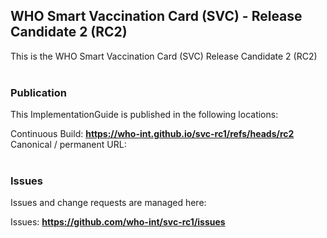 WHO Smart Vaccination Card (SVC) - Release Candidate 2 (RC2) 
---
This is the WHO Smart Vaccination Card (SVC) Release Candidate 2 (RC2)
<br> </br>
###
### Publication
This ImplementationGuide is published in the following locations:

Continuous Build: __https://who-int.github.io/svc-rc1/refs/heads/rc2__  
Canonical / permanent URL: 
<br> </br>

### Issues
Issues and change requests are managed here:  

Issues:  __https://github.com/who-int/svc-rc1/issues__  


